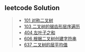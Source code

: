 ## leetcode Solution


> - [101 对称二叉树](https://github.com/en-one/leetcode/blob/main/solution/101.md )
> - [103 二叉树的锯齿形层序遍历](https://github.com/en-one/leetcode/blob/main/solution/103.md )
> - [404 左叶子之和](https://github.com/en-one/leetcode/blob/main/solution/404.md )
> - [606 根据二叉树创建字符串](https://github.com/en-one/leetcode/blob/main/solution/606.md )
> - [637 二叉树的层平均值](https://github.com/en-one/leetcode/blob/main/solution/637.md )


